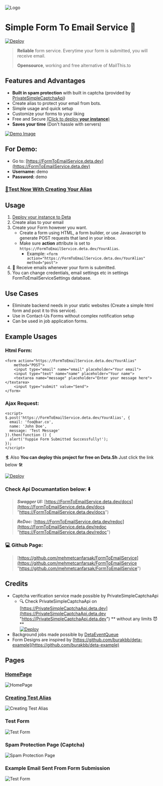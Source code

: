 ![Logo](static/favicon.svg)

# Simple Form To Email Service 📨

[![Deploy](https://button.deta.dev/1/svg)](https://go.deta.dev/deploy?repo=https://github.com/mehmetcanfarsak/FormToEmailService)

> **Reliable** form service. Everytime your form is submitted, you will receive email.
>
> **Opensource**, working and free alternative of MailThis.to

## Features and Advantages

- **Built in spam protection**  with built in captcha (provided
  by [PrivateSimpleCaptchaApi](https://github.com/mehmetcanfarsak/PrivateSimpleCaptchaApi))
- Create alias to protect your email from bots.
- Simple usage and quick setup
- Customize your forms to your liking
- Free and Secure [(Click to deploy **your
  instance**)](https://go.deta.dev/deploy?repo=https://github.com/mehmetcanfarsak/FormToEmailService)
- **Saves your time** (Don't hassle with servers)

[![Demo Image](static/img.png)](https://FormToEmailService.deta.dev)

## For Demo:

* Go to: [https://FormToEmailService.deta.dev](https://FormToEmailService.deta.dev)
* **Username:** demo
* **Password:** demo

### [📝Test Now With Creating Your Alias](https://FormToEmailService.deta.dev/create-test-alias)

## Usage

1. [Deploy your instance to Deta](https://go.deta.dev/deploy?repo=https://github.com/mehmetcanfarsak/FormToEmailService)
2. Create alias to your email
3. Create your Form however you want.
    * Create a form using HTML, a form builder, or use Javascript to generate POST requests that land in your inbox.
    * Make sure **action** attribute is set to `https://FormToEmailService.deta.dev/YourAlias`.
        * Example: `<form action="https://FormToEmailService.deta.dev/YourAlias" method="post">`
4. 🎉 Receive emails whenever your form is submitted.
5. You can change credentials, email settings etc in settings FormToEmailServiceSettings database.

## Use Cases

- Eliminate backend needs in your static websites (Create a simple html form and post it to this service).
- Use in Contact-Us Forms without complex notification setup
- Can be used in job application forms.

## Example Usages

### Html Form:

    <form action="https://FormToEmailService.deta.dev/YourAlias" 
        method="POST">
        <input type="email" name="email" placeholder="Your email">
        <input type="text" name="name" placeholder="Your name"> 
        <textarea name="message" placeholder="Enter your message here"></textarea>
        <input type="submit" value="Send"> 
    </form> 

### Ajax Request:

    <script> 
    $.post('https://FormToEmailService.deta.dev/YourAlias', {
      email: 'foo@bar.co',
      name: 'John Doe',
      message: 'Test Message'
    }).then(function () {
      alert('Yuppie Form Submitted Successfully!');
    });
    </script>

🏄 Also **You can deploy this project for free on Deta.Sh** Just click the link below 🛠️

[![Deploy](https://button.deta.dev/1/svg)](https://go.deta.dev/deploy?repo=https://github.com/mehmetcanfarsak/FormToEmailService)

### Check Api Documantation below: ⬇️

> **_Swagger UI:_**  [https://FormToEmailService.deta.dev/docs](https://FormToEmailService.deta.dev/docs "https://FormToEmailService.deta.dev/docs")

> **_ReDoc:_** [https://FormToEmailService.deta.dev/redoc](https://FormToEmailService.deta.dev/redoc "https://FormToEmailService.deta.dev/redoc")

### 💻 Github Page:

> [https://github.com/mehmetcanfarsak/FormToEmailService](https://github.com/mehmetcanfarsak/FormToEmailService "https://github.com/mehmetcanfarsak/FormToEmailService")

## Credits

* Captcha verification service made possible by PrivateSimpleCaptchaApi
    * 🔍 Check PrivateSimpleCaptchaApi
      on [https://PrivateSimpleCaptchaApi.deta.dev](https://PrivateSimpleCaptchaApi.deta.dev "https://PrivateSimpleCaptchaApi.deta.dev")  **
      without any limits 😈**  
      [![Deploy](https://button.deta.dev/1/svg)](https://go.deta.dev/deploy?repo=https://github.com/mehmetcanfarsak/PrivateSimpleCaptchaApi)
* Background jobs made possible by [DetaEventQueue](https://github.com/mehmetcanfarsak/DetaEventQueue)
* Form Designs are inspired by [https://github.com/burakbb/deta-example](https://github.com/burakbb/deta-example)

## Pages

### [HomePage](https://FormToEmailService.deta.dev)

![HomePage](static/img_1.png)

### [Creating Test Alias](https://FormToEmailService.deta.dev/create-test-alias)

![Creating Test Alias](static/img_2.png)

### Test Form

![Test Form](static/img_3.png)

### Spam Protection Page (Captcha)

![Spam Protection Page](static/img_4.png)

### Example Email Sent From Form Submission

![Test Form](static/img_5.png)



